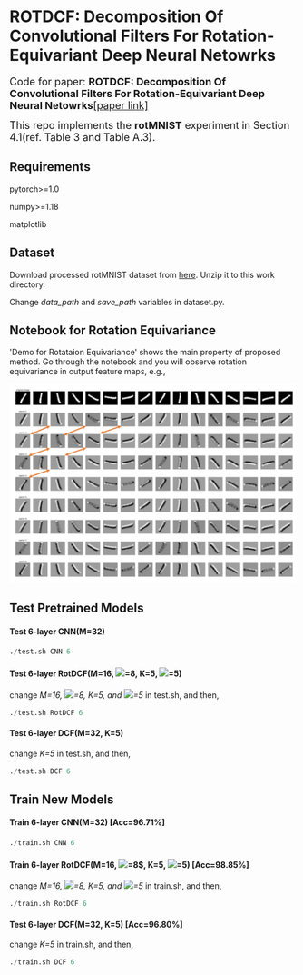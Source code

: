 # ROTDCF: Decomposition Of Convolutional Filters For Rotation-Equivariant Deep Neural Netowrks
<font size=4>Code for paper: **ROTDCF: Decomposition Of Convolutional Filters For Rotation-Equivariant Deep Neural Netowrks**[[paper link]](https://openreview.net/pdf?id=H1gTEj09FX)

This repo implements the **rotMNIST** experiment in Section 4.1(ref. Table 3 and Table A.3).</font>

## Requirements
pytorch>=1.0

numpy>=1.18

matplotlib

## Dataset
Download processed rotMNIST dataset from [here](https://drive.google.com/file/d/1PsSvLh3wSux_oQ_7QlS3Q4yaQbSdBsxs/view?usp=sharing). Unzip it to this work directory.

Change *data_path* and *save_path* variables in dataset.py.


## Notebook for Rotation Equivariance
'Demo for Rotataion Equivariance' shows the main property of proposed method. Go through the notebook and you will observe rotation equivariance in output feature maps, e.g.,
<center class="half">
    <img src=./misc/featmap_rotequi_layer1.png width=700>
</center>

## Test Pretrained Models
#### Test 6-layer CNN(M=32)
```python
./test.sh CNN 6
```
#### Test 6-layer RotDCF(M=16, ![](http://latex.codecogs.com/gif.latex?N_{\theta})=8, K=5, ![](http://latex.codecogs.com/gif.latex?K_{\alpha})=5)
change *M=16, ![](http://latex.codecogs.com/gif.latex?N_{\theta})=8, K=5, and ![](http://latex.codecogs.com/gif.latex?K_{\alpha})=5* in test.sh, and then,
```python
./test.sh RotDCF 6 
```
#### Test 6-layer DCF(M=32, K=5)
change *K=5* in test.sh, and then,
```python
./test.sh DCF 6 
```

## Train New Models
#### Train 6-layer CNN(M=32) [Acc=96.71%]
```python
./train.sh CNN 6
```
#### Train 6-layer RotDCF(M=16, ![](http://latex.codecogs.com/gif.latex?N_{\theta})=8$, K=5, ![](http://latex.codecogs.com/gif.latex?K_{\alpha})=5) [Acc=98.85%]
change *M=16, ![](http://latex.codecogs.com/gif.latex?N_{\theta})=8, K=5, and ![](http://latex.codecogs.com/gif.latex?K_{\alpha})=5* in train.sh, and then,
```python
./train.sh RotDCF 6 
```

#### Test 6-layer DCF(M=32, K=5) [Acc=96.80%]
change *K=5* in train.sh, and then,
```python
./train.sh DCF 6 
```

<!-- ![](http://latex.codecogs.com/gif.latex?\\frac{1}{1+sin(x)}) -->